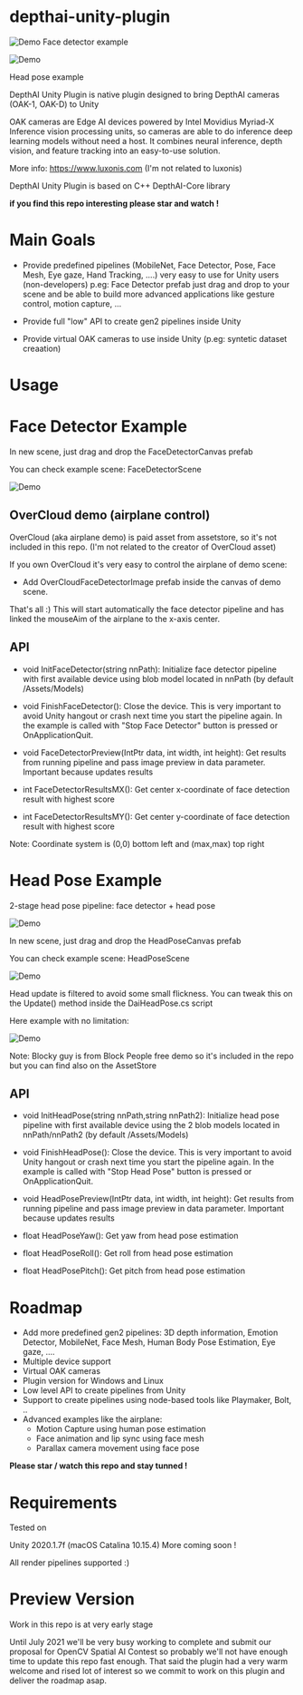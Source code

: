 # depthai-unity-plugin

![Demo](img/depthai-unity-plugin-face-detector.gif)
Face detector example

![Demo](img/head-pose-rt.gif)

Head pose example

DepthAI Unity Plugin is native plugin designed to bring DepthAI cameras (OAK-1, OAK-D) to Unity

OAK cameras are Edge AI devices powered by Intel Movidius Myriad-X Inference vision processing units, so cameras are able to do inference deep learning models without need a host.
It combines neural inference, depth vision, and feature tracking into an easy-to-use solution.

More info: https://www.luxonis.com
(I'm not related to luxonis)

DepthAI Unity Plugin is based on C++ DepthAI-Core library

**if you find this repo interesting please star and watch !**

# Main Goals

- Provide predefined pipelines (MobileNet, Face Detector, Pose, Face Mesh, Eye gaze, Hand Tracking, ....) very easy to use for Unity users (non-developers) p.eg: Face Detector prefab just drag and drop to your scene and be able to build more advanced applications like gesture control, motion capture, ...

- Provide full "low" API to create gen2 pipelines inside Unity

- Provide virtual OAK cameras to use inside Unity (p.eg: syntetic dataset creaation)

# Usage

# Face Detector Example

In new scene, just drag and drop the FaceDetectorCanvas prefab

You can check example scene: FaceDetectorScene

![Demo](img/depthai-unity-face-detector.gif)

## OverCloud demo (airplane control)

OverCloud (aka airplane demo) is paid asset from assetstore, so it's not included in this repo.
(I'm not related to the creator of OverCloud asset)

If you own OverCloud it's very easy to control the airplane of demo scene:

- Add OverCloudFaceDetectorImage prefab inside the canvas of demo scene.

That's all :) This will start automatically the face detector pipeline and has linked the mouseAim of the airplane to the x-axis center.

## API

- void InitFaceDetector(string nnPath): Initialize face detector pipeline with first available device using blob model located in nnPath (by default /Assets/Models)

- void FinishFaceDetector(): Close the device. This is very important to avoid Unity hangout or crash next time you start the pipeline again. In the example is called with "Stop Face Detector" button is pressed or OnApplicationQuit.

- void FaceDetectorPreview(IntPtr data, int width, int height): Get results from running pipeline and pass image preview in data parameter. Important because updates results

- int FaceDetectorResultsMX(): Get center x-coordinate of face detection result with highest score

- int FaceDetectorResultsMY(): Get center y-coordinate of face detection result with highest score

Note: Coordinate system is (0,0) bottom left and (max,max) top right

# Head Pose Example

2-stage head pose pipeline: face detector + head pose

![Demo](img/head-pose-pipeline.gif)

In new scene, just drag and drop the HeadPoseCanvas prefab

You can check example scene: HeadPoseScene

![Demo](img/unity-plugin-head-pose.gif)

Head update is filtered to avoid some small flickness. You can tweak this on the Update() method inside the DaiHeadPose.cs script

Here example with no limitation:

![Demo](img/head-pose-rt.gif)

Note: Blocky guy is from Block People free demo so it's included in the repo but you can find also on the AssetStore

## API

- void InitHeadPose(string nnPath,string nnPath2): Initialize head pose pipeline with first available device using the 2 blob models located in nnPath/nnPath2 (by default /Assets/Models)

- void FinishHeadPose(): Close the device. This is very important to avoid Unity hangout or crash next time you start the pipeline again. In the example is called with "Stop Head Pose" button is pressed or OnApplicationQuit.

- void HeadPosePreview(IntPtr data, int width, int height): Get results from running pipeline and pass image preview in data parameter. Important because updates results

- float HeadPoseYaw(): Get yaw from head pose estimation

- float HeadPoseRoll(): Get roll from head pose estimation

- float HeadPosePitch(): Get pitch from head pose estimation

# Roadmap

- Add more predefined gen2 pipelines: 3D depth information, Emotion Detector, MobileNet, Face Mesh, Human Body Pose Estimation, Eye gaze, ....
- Multiple device support
- Virtual OAK cameras
- Plugin version for Windows and Linux
- Low level API to create pipelines from Unity
- Support to create pipelines using node-based tools like Playmaker, Bolt, ..
- Advanced examples like the airplane:
  - Motion Capture using human pose estimation
  - Face animation and lip sync using face mesh
  - Parallax camera movement using face pose

**Please star / watch this repo and stay tunned !**

# Requirements

Tested on

Unity 2020.1.7f (macOS Catalina 10.15.4)
More coming soon !

All render pipelines supported :)

# Preview Version

Work in this repo is at very early stage

Until July 2021 we'll be very busy working to complete and submit our proposal for OpenCV Spatial AI Contest so probably we'll not have enough time to update this repo fast enough. That said the plugin had a very warm welcome and rised lot of interest so we commit to work on this plugin and deliver the roadmap asap.
